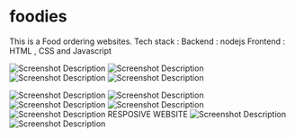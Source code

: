 # foodies

This is a Food ordering websites.
Tech stack :
Backend : nodejs
Frontend : HTML , CSS and Javascript

![Screenshot Description](screenshots/1.png)
![Screenshot Description](screenshots/2.png)
![Screenshot Description](screenshots/3.png)
![Screenshot Description](screenshots/5.png)

![Screenshot Description](screenshots/4.png)
![Screenshot Description](screenshots/6.png)
![Screenshot Description](screenshots/7.png)
![Screenshot Description](screenshots/8.png)
![Screenshot Description](screenshots/9.png)
RESPOSIVE WEBSITE
![Screenshot Description](screenshots/10.png)
![Screenshot Description](screenshots/11.png)
